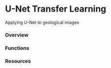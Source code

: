 # U-Net Transfer Learning
Applying U-Net to geological images

### Overview

### Functions

### Resources